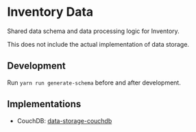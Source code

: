 # Inventory Data

Shared data schema and data processing logic for Inventory.

This does not include the actual implementation of data storage.

## Development

Run `yarn run generate-schema` before and after development.

## Implementations

* CouchDB: [data-storage-couchdb](../data-storage-couchdb)
